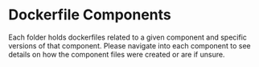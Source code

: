 Dockerfile Components
=====================

Each folder holds dockerfiles related to a given component and specific versions of that component.
Please navigate into each component to see details on how the component files were created or
are if unsure.
